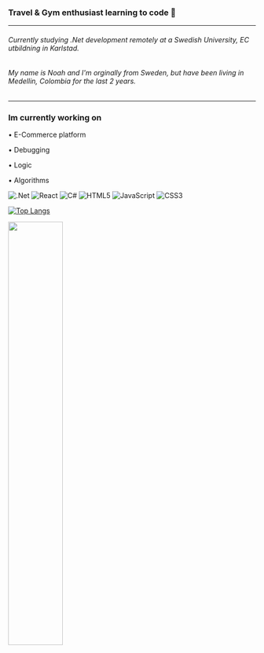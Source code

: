 ### Travel & Gym enthusiast learning to code  👋
________________________________________________________________________________________________________________
###### Currently studying .Net development remotely at a Swedish University, EC utbildning in Karlstad.
###### My name is Noah and I'm orginally from Sweden, but have been living in Medellin, Colombia for the last 2 years.
________________________________________________________________________________________________________________
### Im currently working on
•	E-Commerce platform

•	Debugging

•	Logic

•	Algorithms

![.Net](https://img.shields.io/badge/.NET-5C2D91?style=for-the-badge&logo=.net&logoColor=white)
![React](https://img.shields.io/badge/react-%2320232a.svg?style=for-the-badge&logo=react&logoColor=%2361DAFB)
![C#](https://img.shields.io/badge/c%23-%23239120.svg?style=for-the-badge&logo=c-sharp&logoColor=white)
![HTML5](https://img.shields.io/badge/html5-%23E34F26.svg?style=for-the-badge&logo=html5&logoColor=white)
![JavaScript](https://img.shields.io/badge/javascript-%23323330.svg?style=for-the-badge&logo=javascript&logoColor=%23F7DF1E)
![CSS3](https://img.shields.io/badge/css3-%231572B6.svg?style=for-the-badge&logo=css3&logoColor=white)



[![Top Langs](https://github-readme-stats.vercel.app/api/top-langs/?username=Noahh93)](https://github.com/Noahh93/github-readme-stats)

<img align="left" width="47%" src="https://github-readme-stats.vercel.app/api?username=Noahh93&show_icons=true&theme=transparent" /> 















